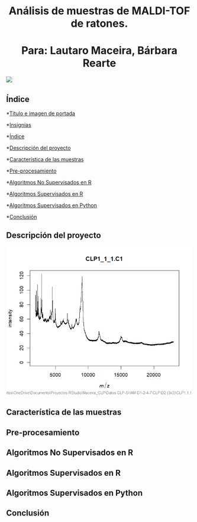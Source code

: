 <h1 align="center"> Análisis de muestras de MALDI-TOF de ratones.  </h1>
<h1 align="center"> Para: Lautaro Maceira, Bárbara Rearte  </h1>

<p align="left">
   <img src="https://img.shields.io/badge/ESTADO-EN%20DESAROLLO-green">
   </p>

## Índice

*[Título e imagen de portada](#título-e-imagen-de-portada)

*[Insignias](#insignias)

*[Índice](#índice)

*[Descripción del proyecto](#descripción-del-proyecto)

*[Característica de las muestras](#características-de-las-muestras)

*[Pre-procesamiento](#pre-procesamiento)

*[Algoritmos No Supervisados en R](#algoritmos-No-Supervisados-en-R)

*[Algoritmos Supervisados en R](#algoritmos-Supervisados-en-R)

*[Algoritmos Supervisados en Python](#algoritmos-Supervisados-en-Python)

*[Conclusión](#conclusión)

## Descripción del proyecto

<img src='Imagenes/1_pre_crudo.jpeg' width='500'>

## Característica de las muestras

## Pre-procesamiento

## Algoritmos No Supervisados en R

## Algoritmos Supervisados en R

## Algoritmos Supervisados en Python

## Conclusión
